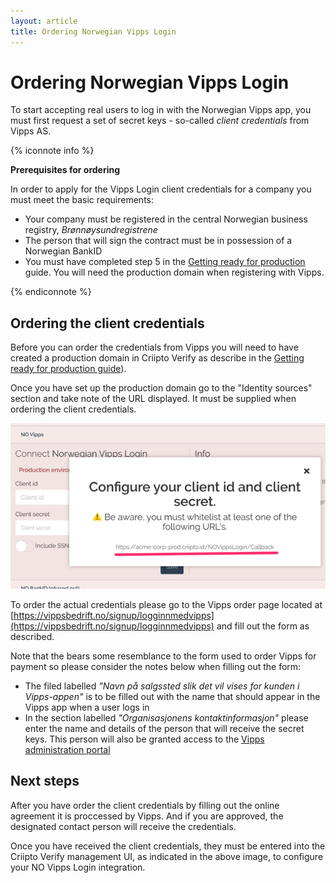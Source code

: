 ```yaml
---
layout: article
title: Ordering Norwegian Vipps Login
---
```

# Ordering Norwegian Vipps Login

To start accepting real users to log in with the Norwegian Vipps app, you must first request a set of secret keys - so-called _client credentials_ from Vipps AS.

{% iconnote info %}

**Prerequisites for ordering**

In order to apply for the Vipps Login client credentials for a company you must meet the basic requirements:

- Your company must be registered in the central Norwegian business registry, _Brønnøysundregistrene_
- The person that will sign the contract must be in possession of a Norwegian BankID
- You must have completed step 5 in the [Getting ready for production](/how-to/get-ready-for-production) guide. You will need the production domain when registering with Vipps.

{% endiconnote %}

## Ordering the client credentials

Before you can order the credentials from Vipps you will need to have created a production domain in Criipto Verify as describe in the [Getting ready for production guide](/how-to/get-ready-for-production)). 

Once you have set up the production domain go to the "Identity sources" section and take note of the URL displayed. It must be supplied when ordering the client credentials.

![NO Vipps setup](/images/no-vipps.png)

To order the actual credentials please go to the Vipps order page located at [https://vippsbedrift.no/signup/logginnmedvipps](https://vippsbedrift.no/signup/logginnmedvipps) and fill out the form as described.

Note that the bears some resemblance to the form used to order Vipps for payment so please consider the notes below when filling out the form:
- The filed labelled _"Navn på salgssted slik det vil vises for kunden i Vipps-appen"_ is to be filled out with the name that should appear in the Vipps app when a user logs in
- In the section labelled _"Organisasjonens kontaktinformasjon"_ please enter the name and details of the person that will receive the secret keys. This person will also be granted access to the [Vipps administration portal](https://portal.vipps.no/login)

## Next steps

After you have order the client credentials by filling out the online agreement it is proccessed by Vipps. And if you are approved, the designated contact person will receive the credentials. 

Once you have received the client credentials, they must be entered into the Criipto Verify management UI, as indicated in the above image, to configure your NO Vipps Login integration.

